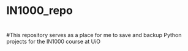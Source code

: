 # IN1000_repo
#
#This repository serves as a place for me to save and backup Python projects for the IN1000 course at UiO
